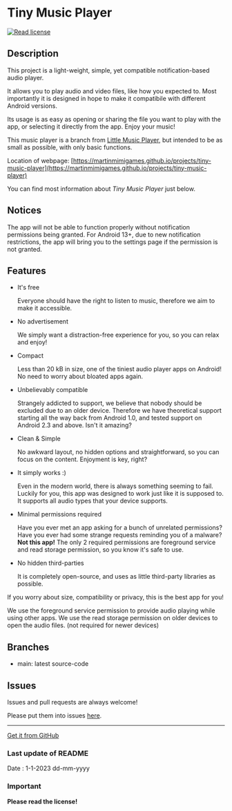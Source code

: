 # Tiny Music Player

[<img src="https://img.shields.io/github/license/martinmimigames/tiny-music-player?style=flat-square"
alt="Read license">](https://github.com/martinmimigames/tiny-music-player/blob/main/LICENSE.md)

## Description

This project is a light-weight, simple, yet compatible notification-based audio player.

It allows you to play audio and video files, like how you expected to. Most importantly it is designed in hope to make it compatibile with different Android versions.

Its usage is as easy as opening or sharing the file you want to play with the app, or selecting it directly from the app. Enjoy your music!

This music player is a branch from [Little Music Player](https://github.com/martinmimigames/little-music-player),
but intended to be as small as possible, with only basic functions.

Location of webpage:
[https://martinmimigames.github.io/projects/tiny-music-player](https://martinmimigames.github.io/projects/tiny-music-player)

You can find most information about *Tiny Music Player* just below.

## Notices

The app will not be able to function properly without notification permissions being granted.
For Android 13+, due to new notification restrictions, the app will bring you to the settings page if the permission is not granted.

## Features

- It's free

  Everyone should have the right to listen to music, therefore we aim to make it accessible.

- No advertisement

  We simply want a distraction-free experience for you, so you can relax and enjoy!

- Compact

  Less than 20 kB in size, one of the tiniest audio player apps on Android! No need to worry about bloated apps again.

- Unbelievably compatible

  Strangely addicted to support, we believe that nobody should be excluded due to an older device. Therefore we have theoretical support starting all the way back from Android 1.0, and tested support on Android 2.3 and above. Isn't it amazing?

- Clean & Simple

  No awkward layout, no hidden options and straightforward, so you can focus on the content. Enjoyment is key, right?

- It simply works :)

  Even in the modern world, there is always something seeming to fail. Luckily for you, this app was designed to work just like it is supposed to. It supports all audio types that your device supports.

- Minimal permissions required

  Have you ever met an app asking for a bunch of unrelated permissions? Have you ever had some
  strange requests reminding you of a malware? **Not this app!** The only 2 required permissions are
  foreground service and read storage permission, so you know it's safe to use.

- No hidden third-parties

  It is completely open-source, and uses as little third-party libraries as possible.

If you worry about size, compatibility or privacy, this is the best app for you!

We use the foreground service permission to provide audio playing while using other apps.
We use the read storage permission on older devices to open the audio files. (not required for newer
devices)

## Branches

- main: latest source-code

## Issues

Issues and pull requests are always welcome!

Please put them into issues
[here](https://github.com/martinmimigames/tiny-music-player/issues/new).

- - - -

[Get it from GitHub](https://github.com/martinmimigames/tiny-file-explorer/releases/latest)

### Last update of README

Date : 1-1-2023 dd-mm-yyyy

### Important

**Please read the license!**
